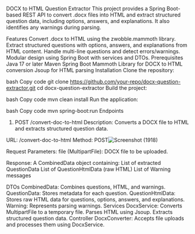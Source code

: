 DOCX to HTML Question Extractor
This project provides a Spring Boot-based REST API to convert .docx files into HTML and extract structured question data, including options, answers, and explanations. It also identifies any warnings during parsing.

Features
Convert .docx to HTML using the zwobble.mammoth library.
Extract structured questions with options, answers, and explanations from HTML content.
Handle multi-line questions and detect errors/warnings.
Modular design using Spring Boot with services and DTOs.
Prerequisites
Java 17 or later
Maven
Spring Boot
Mammoth Library for DOCX to HTML conversion
Jsoup for HTML parsing
Installation
Clone the repository:

bash
Copy code
git clone https://github.com/your-repo/docx-question-extractor.git
cd docx-question-extractor
Build the project:

bash
Copy code
mvn clean install
Run the application:

bash
Copy code
mvn spring-boot:run
Endpoints
1. POST /convert-doc-to-html
Description: Converts a DOCX file to HTML and extracts structured question data.

URL: /convert-doc-to-html
Method: POST![Screenshot (1918)](https://github.com/user-attachments/assets/59d9bb97-0f71-4d98-8a09-5dbb6d22b334)

Request Parameters:
file (MultipartFile): DOCX file to be uploaded.


Response:
A CombinedData object containing:
List of extracted QuestionData
List of QuestionHtmlData (raw HTML)
List of Warning messages


DTOs
CombinedData: Combines questions, HTML, and warnings.
QuestionData: Stores metadata for each question.
QuestionHtmlData: Stores raw HTML data for questions, options, answers, and explanations.
Warning: Represents parsing warnings.
Services
DocxService:
Converts MultipartFile to a temporary file.
Parses HTML using Jsoup.
Extracts structured question data.
Controller
DocxConverter:
Accepts file uploads and processes them using DocxService.
